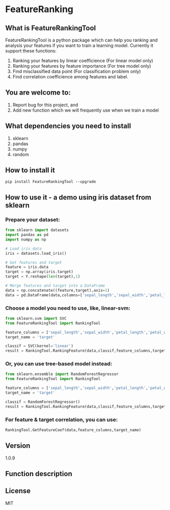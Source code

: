 # FeatureRanking

## What is FeatureRankingTool

FeatureRankingTool is a python package which can help you ranking and analysis your features if you want to train a learning model. Currently it support these functions:

1. Ranking your features by linear coefficience (For linear model only)
2. Ranking your features by feature importance (For tree model only)
3. Find misclassified data point (For classification problem only)
4. Find correlation coefficience among features and label.

## You are welcome to:

1. Report bug for this project, and
2. Add new function which we will frequently use when we train a model

## What dependencies you need to install


1. sklearn
2. pandas
3. numpy
4. random

## How to install it

`pip install FeatureRankingTool --upgrade`


## How to use it - a demo using iris dataset from sklearn

### Prepare your dataset:

```python
from sklearn import datasets
import pandas as pd
import numpy as np

# Load iris data
iris = datasets.load_iris()

# Get features and target 
feature = iris.data
target = np.array(iris.target)
target = Y.reshape(len(target),1)

# Merge features and target into a DataFrame
data = np.concatenate((feature,target),axis=1)
data = pd.DataFrame(data,columns=['sepal_length','sepal_width','petal_length','petal_width','target'])

```

### Choose a model you need to use, like, linear-svm:
```python
from sklearn.svm import SVC
from FeatureRankingTool import RankingTool

feature_columns = ['sepal_length','sepal_width','petal_length','petal_width']
target_name = 'target'

classif = SVC(kernel='linear')
result = RankingTool.RankingFeature(data,classif,feature_columns,target_name,modeltype='linear',use_cv=5)

```
### Or, you can use tree-based model instead:

```python
from sklearn.ensemble import RandomForestRegressor
from FeatureRankingTool import RankingTool

feature_columns = ['sepal_length','sepal_width','petal_length','petal_width']
target_name = 'target'

classif = RandomForestRegressor()
result = RankingTool.RankingFeature(data,classif,feature_columns,target_name,modeltype='tree',use_cv=5)

```

### For feature & target correlation, you can use:

```python
RankingTool.GetFeatureCoef(data,feature_columns,target_name)

```


## Version

1.0.9

## Function description

## License

MIT
